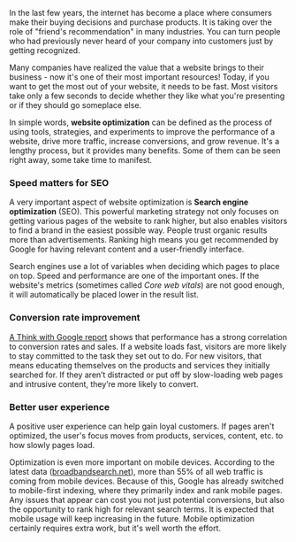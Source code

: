 In the last few years, the internet has become a place where consumers make their buying decisions and purchase products. It is taking over the role of "friend's recommendation" in many industries. You can turn people who had previously never heard of your company into customers just by getting recognized.

Many companies have realized the value that a website brings to their business - now it's one of their most important resources! Today, if you want to get the most out of your website, it needs to be fast. Most visitors take only a few seconds to decide whether they like what you're presenting or if they should go someplace else.

In simple words, **website optimization** can be defined as the process of using tools, strategies, and experiments to improve the performance of a website, drive more traffic, increase conversions, and grow revenue. It's a lengthy process, but it provides many benefits. Some of them can be seen right away, some take time to manifest.

### Speed matters for SEO

A very important aspect of website optimization is **Search engine optimization** (SEO). This powerful marketing strategy not only focuses on getting various pages of the website to rank higher, but also enables visitors to find a brand in the easiest possible way. People trust organic results more than advertisements. Ranking high means you get recommended by Google for having relevant content and a user-friendly interface.

Search engines use a lot of variables when deciding which pages to place on top. Speed and performance are one of the important ones. If the website's metrics (sometimes called _Core web vitals_) are not good enough, it will automatically be placed lower in the result list.

### Conversion rate improvement

[A Think with Google report](https://www.thinkwithgoogle.com/marketing-strategies/app-and-mobile/mobile-page-speed-new-industry-benchmarks/) shows that performance has a strong correlation to conversion rates and sales. If a website loads fast, visitors are more likely to stay committed to the task they set out to do. For new visitors, that means educating themselves on the products and services they initially searched for. If they aren’t distracted or put off by slow-loading web pages and intrusive content, they’re more likely to convert.

### Better user experience

A positive user experience can help gain loyal customers. If pages aren't optimized, the user's focus moves from products, services, content, etc. to how slowly pages load.

Optimization is even more important on mobile devices. According to the latest data ([broadbandsearch.net](https://www.broadbandsearch.net/blog/mobile-desktop-internet-usage-statistics)), more than 55% of all web traffic is coming from mobile devices. Because of this, Google has already switched to mobile-first indexing, where they primarily index and rank mobile pages. Any issues that appear can cost you not just potential conversions, but also the opportunity to rank high for relevant search terms. It is expected that mobile usage will keep increasing in the future. Mobile optimization certainly requires extra work, but it's well worth the effort.
